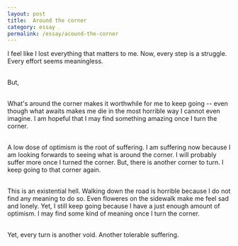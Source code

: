 ```yaml
---
layout: post
title:  Around the corner
category: essay
permalink: /essay/acound-the-corner
---
```


I feel like I lost everything that matters to me. Now, every step is a struggle. Every effort seems meaningless.
<br /><br />

But,
<br /><br />

What's around the corner makes it worthwhile for me to keep going -- even though what awaits makes me die in the most horrible way I cannot even imagine. I am hopeful that I may find something amazing once I turn the corner.
<br /><br />

A low dose of optimism is the root of suffering. I am suffering now because I am looking forwards to seeing what is around the corner. I will probably suffer more once I turned the corner. But, there is another corner to turn. I keep going to that corner again. 
<br /><br />

This is an existential hell. Walking down the road is horrible because I do not find any meaning to do so. Even floweres on the sidewalk make me feel sad and lonely. Yet, I still keep going because I have a just enough amount of optimism. I may find some kind of meaning once I turn the corner.
<br /><br />

Yet, every turn is another void. Another tolerable suffering.
<br /><br />
